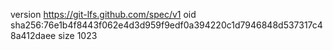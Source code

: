 version https://git-lfs.github.com/spec/v1
oid sha256:76e1b4f8443f062e4d3d959f9edf0a394220c1d7946848d537317c48a412daee
size 1023
